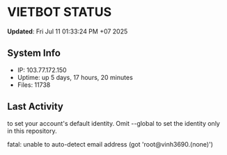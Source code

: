# VIETBOT STATUS
**Updated**: Fri Jul 11 01:33:24 PM +07 2025

## System Info
- IP: 103.77.172.150
- Uptime: up 5 days, 17 hours, 20 minutes
- Files: 11738

## Last Activity

to set your account's default identity.
Omit --global to set the identity only in this repository.

fatal: unable to auto-detect email address (got 'root@vinh3690.(none)')
